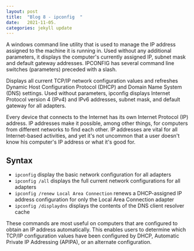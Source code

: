 ```yaml
---
layout: post
title:  "Blog 8 - ipconfig  "
date:   2021-11-05.
categories: jekyll update
---
```




A windows command line utility that is used to manage the IP address assigned to the machine it is running in. Used without any additional parameters, it displays the computer's currently assigned IP, subnet mask and default gateway addresses. IPCONFIG has several command line switches (parameters) preceded with a slash. 

Displays all current TCP/IP network configuration values and refreshes Dynamic Host Configuration Protocol (DHCP) and Domain Name System (DNS) settings. Used without parameters, ipconfig displays Internet Protocol version 4 (IPv4) and IPv6 addresses, subnet mask, and default gateway for all adapters.

Every device that connects to the Internet has its own Internet Protocol (IP) address. IP addresses make it possible, among other things, for computers from different networks to find each other. IP addresses are vital for all Internet-based activities, and yet it's not uncommon that a user doesn't know his computer's IP address or what it's good for.

<h2> Syntax </h2>

* `ipconfig` display the basic network configuration for all adapters
* `ipconfig /all` displays the full current network configurations for all adapters 
* `ipconfig /renew Local Area Connection` renews a DHCP-assigned IP address configuration for only the Local Area Connection adapter
* `ipconfig /displaydns` displays the contents of the DNS client resolver cache


These commands are most useful on computers that are configured to obtain an IP address automatically. This enables users to determine which TCP/IP configuration values have been configured by DHCP, Automatic Private IP Addressing (APIPA), or an alternate configuration. 




